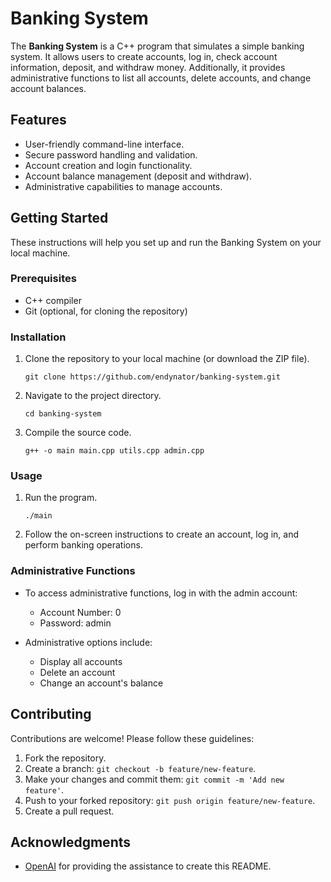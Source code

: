 # Banking System

The **Banking System** is a C++ program that simulates a simple banking system. 
It allows users to create accounts, log in, check account information, deposit, and withdraw money. 
Additionally, it provides administrative functions to list all accounts, delete accounts, and change account balances.

## Features

- User-friendly command-line interface.
- Secure password handling and validation.
- Account creation and login functionality.
- Account balance management (deposit and withdraw).
- Administrative capabilities to manage accounts.

## Getting Started

These instructions will help you set up and run the Banking System on your local machine.

### Prerequisites

- C++ compiler
- Git (optional, for cloning the repository)

### Installation

1. Clone the repository to your local machine (or download the ZIP file).

   ```shell
   git clone https://github.com/endynator/banking-system.git
   ```

2. Navigate to the project directory.

   ```shell
   cd banking-system
   ```

3. Compile the source code.

   ```shell
   g++ -o main main.cpp utils.cpp admin.cpp
   ```

### Usage

1. Run the program.

   ```shell
   ./main
   ```

2. Follow the on-screen instructions to create an account, log in, and perform banking operations.

### Administrative Functions

- To access administrative functions, log in with the admin account:

  - Account Number: 0
  - Password: admin

- Administrative options include:
  - Display all accounts
  - Delete an account
  - Change an account's balance

## Contributing

Contributions are welcome! Please follow these guidelines:

1. Fork the repository.
2. Create a branch: `git checkout -b feature/new-feature`.
3. Make your changes and commit them: `git commit -m 'Add new feature'`.
4. Push to your forked repository: `git push origin feature/new-feature`.
5. Create a pull request.

## Acknowledgments

- [OpenAI](https://www.openai.com) for providing the assistance to create this README.
  
